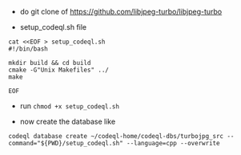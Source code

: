 
 - do git clone of https://github.com/libjpeg-turbo/libjpeg-turbo

 - setup_codeql.sh file
```
cat <<EOF > setup_codeql.sh
#!/bin/bash

mkdir build && cd build
cmake -G"Unix Makefiles" ../
make

EOF

```

 - run `chmod +x setup_codeql.sh`


 - now create the database like
```
codeql database create ~/codeql-home/codeql-dbs/turbojpg_src --command="${PWD}/setup_codeql.sh" --language=cpp --overwrite

```



